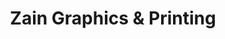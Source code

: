 ---
title: "Zain Graphics & Printing"
url: /sahiwal/zain-graphics-and-printing/
shop: supermarket
---